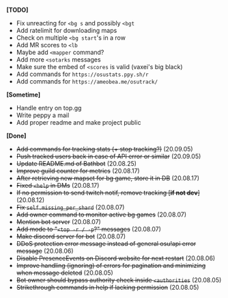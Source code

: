 
**[TODO]**
- Fix unreacting for `<bg s` and possibly `<bgt`
- Add ratelimit for downloading maps
- Check on multiple `<bg start`'s in a row
- Add MR scores to `<lb`
- Maybe add `<mapper` command?
- Add more `<sotarks` messages
- Make sure the embed of `<scores` is valid (vaxei's big black)
- Add commands for `https://osustats.ppy.sh/r`
- Add commands for `https://ameobea.me/osutrack/`

**[Sometime]**
- Handle entry on top.gg
- Write peppy a mail
- Add proper readme and make project public

**[Done]**
- ~~Add commands for tracking stats (+ stop tracking?)~~ (20.09.05)
- ~~Push tracked users back in case of API error or similar~~ (20.09.05)
- ~~Update README.md of Bathbot~~ (20.08.25)
- ~~Improve guild counter for metrics~~ (20.08.17)
- ~~After retrieving new mapset for bg game, store it in DB~~ (20.08.17)
- ~~Fixed `<help` in DMs~~ (20.08.17)
- ~~If no permission to send twitch notif, remove tracking [__if not dev__]~~ (20.08.12)
- ~~Fix `self.missing_per_shard`~~ (20.08.07)
- ~~Add owner command to monitor active bg games~~ (20.08.07)
- ~~Mention bot server~~ (20.08.07)
- ~~Add mode to "`<top -r / -p`?" messages~~ (20.08.07)
- ~~Make discord server for bot~~ (20.08.07)
- ~~DDoS protection error message instead of general osu!api error message~~ (20.08.06)
- ~~Disable PresenceEvents on Discord website for next restart~~ (20.08.06)
- ~~Improve handling (ignoring) of errors for pagination and minimizing when message deleted~~ (20.08.05)
- ~~Bot owner should bypass authority check inside `<authorities`~~ (20.08.05)
- ~~Strikethrough commands in help if lacking permission~~ (20.08.05)